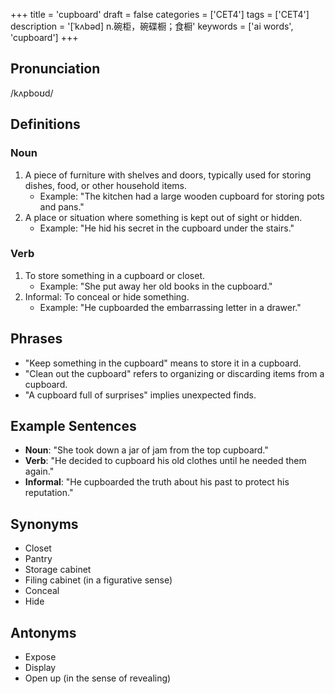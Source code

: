 +++
title = 'cupboard'
draft = false
categories = ['CET4']
tags = ['CET4']
description = '[ˈkʌbəd] n.碗柜，碗碟橱；食橱'
keywords = ['ai words', 'cupboard']
+++

## Pronunciation
/kʌpboʊd/

## Definitions
### Noun
1. A piece of furniture with shelves and doors, typically used for storing dishes, food, or other household items.
   - Example: "The kitchen had a large wooden cupboard for storing pots and pans."
2. A place or situation where something is kept out of sight or hidden.
   - Example: "He hid his secret in the cupboard under the stairs."

### Verb
1. To store something in a cupboard or closet.
   - Example: "She put away her old books in the cupboard."
2. Informal: To conceal or hide something.
   - Example: "He cupboarded the embarrassing letter in a drawer."

## Phrases
- "Keep something in the cupboard" means to store it in a cupboard.
- "Clean out the cupboard" refers to organizing or discarding items from a cupboard.
- "A cupboard full of surprises" implies unexpected finds.

## Example Sentences
- **Noun**: "She took down a jar of jam from the top cupboard."
- **Verb**: "He decided to cupboard his old clothes until he needed them again."
- **Informal**: "He cupboarded the truth about his past to protect his reputation."

## Synonyms
- Closet
- Pantry
- Storage cabinet
- Filing cabinet (in a figurative sense)
- Conceal
- Hide

## Antonyms
- Expose
- Display
- Open up (in the sense of revealing)
